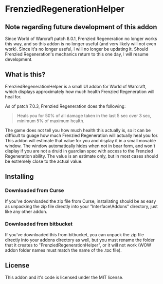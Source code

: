 # FrenziedRegenerationHelper
## Note regarding future development of this addon
Since World of Warcraft patch 8.0.1, Frenzied Regeneration no longer works this way, and so this addon is no longer useful (and very likely will not even work). Since it's no longer useful, I will no longer be updating it. Should Frenzied Regeneration's mechanics return to this one day, I will resume development.

## What is this?

FrenziedRegenerationHelper is a small UI addon for World of Warcraft, which displays approximately how much health Frenzied Regeneration will heal for.

As of patch 7.0.3, Frenzied Regeneration does the following:
> Heals you for 50% of all damage taken in the last 5 sec over 3 sec, minimum 5% of maximum health. 

The game does not tell you how much health this actually is, so it can be difficult to guage how much Frenzied Regeneration will actually heal you for. This addon will estimate that value for you and display it in a small movable window. The window automatically hides when not in bear form, and won't display if you are not a druid in guardian spec with access to the Frenzied Regeneration ability. The value is an estimate only, but in most cases should be extremely close to the actual value.

## Installing

### Downloaded from Curse
If you've downloaded the zip file from Curse, installating should be as easy as unpacking the zip file directly into your "Interface\Addons" directory, just like any other addon.

### Downloaded from bitbucket
If you've downloaded this from bitbucket, you can unpack the zip file  directly into your addons directory as well, but you must rename the folder that it creates to "FrenziedRegenerationHelper", or it will not work (WOW addon folder names must match the name of the .toc file).

## License

This addon and it's code is licensed under the MIT license.
